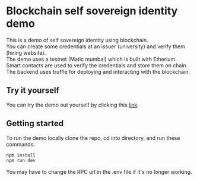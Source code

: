 # Blockchain self sovereign identity demo

This is a demo of self sovereign identity using blockchain.  
You can create some credentials at an issuer (university) and verify them (hiring website).  
The demo uses a testnet (Matic mumbai) which is built with Etherium.  
Smart contacts are used to verify the credentials and store them on chain.  
The backend uses truffle for deploying and interacting with the blockchain.


## Try it yourself
You can try the demo out yourself by clicking this [link](https://blockchain-mvp.herokuapp.com/).  



## Getting started
To run the demo locally clone the repo, cd into directory, and run these commands:
```cmd
npm install
npm run dev
```

You may have to change the RPC url in the .env file if it's no longer working.
